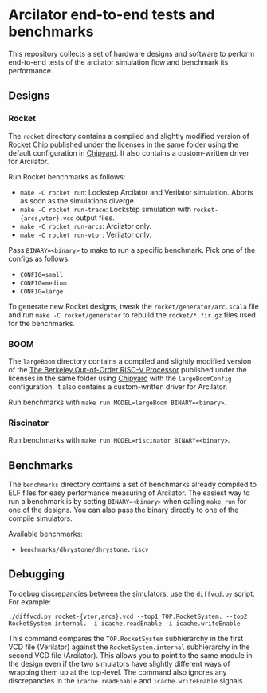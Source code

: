 # Arcilator end-to-end tests and benchmarks

This repository collects a set of hardware designs and software to perform end-to-end tests of the arcilator simulation flow and benchmark its performance.


## Designs

### Rocket

The `rocket` directory contains a compiled and slightly modified version of [Rocket Chip](https://github.com/chipsalliance/rocket-chip) published under the licenses in the same folder using the default configuration in [Chipyard](https://github.com/ucb-bar/chipyard). It also contains a custom-written driver for Arcilator.

Run Rocket benchmarks as follows:

- `make -C rocket run`: Lockstep Arcilator and Verilator simulation. Aborts as soon as the simulations diverge.
- `make -C rocket run-trace`: Lockstep simulation with `rocket-{arcs,vtor}.vcd` output files.
- `make -C rocket run-arcs`: Arcilator only.
- `make -C rocket run-vtor`: Verilator only.

Pass `BINARY=<binary>` to make to run a specific benchmark. Pick one of the configs as follows:

- `CONFIG=small`
- `CONFIG=medium`
- `CONFIG=large`

To generate new Rocket designs, tweak the `rocket/generator/arc.scala` file and run `make -C rocket/generator` to rebuild the `rocket/*.fir.gz` files used for the benchmarks.


### BOOM

The `largeBoom` directory contains a compiled and slightly modified version of the [The Berkeley Out-of-Order RISC-V Processor](https://github.com/riscv-boom/riscv-boom) published under the licenses in the same folder using [Chipyard](https://github.com/ucb-bar/chipyard) with the `largeBoomConfig` configuration. It also contains a custom-written driver for Arcilator.

Run benchmarks with `make run MODEL=largeBoom BINARY=<binary>`.

### Riscinator

Run benchmarks with `make run MODEL=riscinator BINARY=<binary>`.


## Benchmarks

The `benchmarks` directory contains a set of benchmarks already compiled to ELF files for easy performance measuring of Arcilator. The easiest way to run a benchmark is by setting `BINARY=<binary>` when calling `make run` for one of the designs. You can also pass the binary directly to one of the compile simulators.

Available benchmarks:

- `benchmarks/dhrystone/dhrystone.riscv`


## Debugging

To debug discrepancies between the simulators, use the `diffvcd.py` script. For example:

    ./diffvcd.py rocket-{vtor,arcs}.vcd --top1 TOP.RocketSystem. --top2 RocketSystem.internal. -i icache.readEnable -i icache.writeEnable

This command compares the `TOP.RocketSystem` subhierarchy in the first VCD file (Verilator) against the `RocketSystem.internal` subhierarchy in the second VCD file (Arcilator). This allows you to point to the same module in the design even if the two simulators have slightly different ways of wrapping them up at the top-level. The command also ignores any discrepancies in the `icache.readEnable` and `icache.writeEnable` signals.
